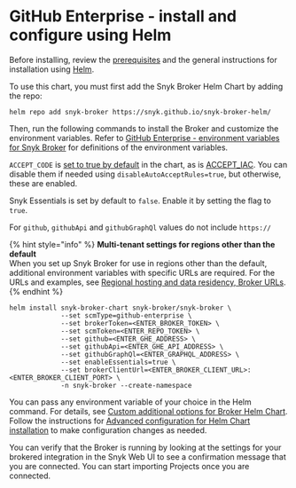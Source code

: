 # GitHub Enterprise - install and configure using Helm

Before installing, review the [prerequisites](./) and the general instructions for installation using [Helm](../install-and-configure-broker-using-helm.md).

To use this chart, you must first add the Snyk Broker Helm Chart by adding the repo:

`helm repo add snyk-broker https://snyk.github.io/snyk-broker-helm/`&#x20;

Then, run the following commands to install the Broker and customize the environment variables. Refer to [GitHub Enterprise - environment variables for Snyk Broker](github-enterprise-environment-variables-for-snyk-broker.md) for definitions of the environment variables.

`ACCEPT_CODE` is [set to true by default](https://github.com/snyk/snyk-broker-helm/blob/465d4ef279755fa5c9507975a88348bab04c2264/charts/snyk-broker/templates/broker_deployment.yaml#L383) in the chart, as is [ACCEPT\_IAC](https://github.com/snyk/snyk-broker-helm/blob/465d4ef279755fa5c9507975a88348bab04c2264/charts/snyk-broker/templates/broker_deployment.yaml#L386C23-L386C43). You can disable them if needed using `disableAutoAcceptRules=true`, but otherwise, these are enabled.

Snyk Essentials is set by default to `false`. Enable it by setting the flag to `true`.

For `github`, `githubApi` and `githubGraphQl` values do not include `https://`

{% hint style="info" %}
**Multi-tenant settings for regions other than the default**\
When you set up Snyk Broker for use in regions other than the default, additional environment variables with specific URLs are required. For the URLs and examples, see [Regional hosting and data residency, Broker URLs](https://docs.snyk.io/working-with-snyk/regional-hosting-and-data-residency#broker-urls).
{% endhint %}

```
helm install snyk-broker-chart snyk-broker/snyk-broker \
             --set scmType=github-enterprise \
             --set brokerToken=<ENTER_BROKER_TOKEN> \
             --set scmToken=<ENTER_REPO_TOKEN> \
             --set github=<ENTER_GHE_ADDRESS> \
             --set githubApi=<ENTER_GHE_API_ADDRESS> \
             --set githubGraphQl=<ENTER_GRAPHQL_ADDRESS> \
             --set enableEssentials=true \
             --set brokerClientUrl=<ENTER_BROKER_CLIENT_URL>:<ENTER_BROKER_CLIENT_PORT> \
             -n snyk-broker --create-namespace
```

You can pass any environment variable of your choice in the Helm command. For details, see [Custom additional options for Broker Helm Chart](../advanced-configuration-for-helm-chart-installation/custom-additional-options-for-broker-helm-chart-installation.md). Follow the instructions for [Advanced configuration for Helm Chart installation](../advanced-configuration-for-helm-chart-installation/) to make configuration changes as needed.

You can verify that the Broker is running by looking at the settings for your brokered integration in the Snyk Web UI to see a confirmation message that you are connected. You can start importing Projects once you are connected.
